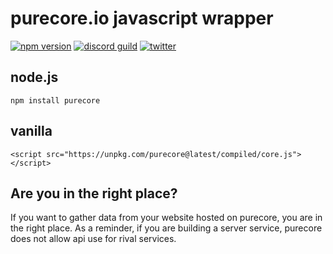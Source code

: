 # purecore.io javascript wrapper 
[![npm version](https://img.shields.io/npm/v/purecore)](https://www.npmjs.com/package/purecore)
[![discord guild](https://img.shields.io/discord/622819380958461984.svg)](https://discord.com/invite/CVnQAh?utm_source=Discord%20Widget&utm_medium=Connect)
[![twitter](https://img.shields.io/twitter/follow/purecoreio?style=social&logo=twitter)](https://twitter.com/purecoreio)


## node.js
```
npm install purecore
```


## vanilla
```
<script src="https://unpkg.com/purecore@latest/compiled/core.js"></script>
```


## Are you in the right place?

If you want to gather data from your website hosted on purecore, you are in the right place. As a reminder, if you are building a server service, purecore does not allow api use for rival services.
